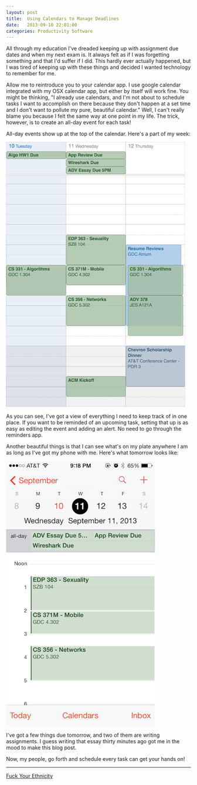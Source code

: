 ```yaml
---
layout: post
title:  Using Calendars to Manage Deadlines
date:   2013-09-10 22:01:00
categories: Productivity Software
---
```

All through my education I've dreaded keeping up with assignment due dates and when my next exam is. It always felt as if I was forgetting something and that I'd suffer if I did. This hardly ever actually happened, but I was tired of keeping up with these things and decided I wanted technology to remember for me.

Allow me to reintroduce you to your calendar app. I use google calendar integrated with my OSX calendar app, but either by itself will work fine. You might be thinking, "I already use calendars, and I'm not about to schedule tasks I want to accomplish on there because they don't happen at a set time and I don't want to pollute my pure, beautiful calendar." Well, I can't really blame you because I felt the same way at one point in my life. The trick, however, is to create an all-day event for each task!

All-day events show up at the top of the calendar. Here's a part of my week:

![Mac Calendar][1]

As you can see, I've got a view of everything I need to keep track of in one place. If you want to be reminded of an upcoming task, setting that up is as easy as editing the event and adding an alert. No need to go through the reminders app.


Another beautiful things is that I can see what's on my plate anywhere I am as long as I've got my phone with me. Here's what tomorrow looks like:

![iPhone Calendar][2]

I've got a few things due tomorrow, and two of them are writing assignments. I guess writing that essay thirty minutes ago got me in the mood to make this blog post.

Now, my people, go forth and schedule every task can get your hands on!

----
[Fuck Your Ethnicity][3]


  [1]: /assets/images/mac_calendar.png
  [2]: /assets/images/iphone_calendar.png
  [3]: http://www.youtube.com/watch?feature=player_detailpage&v=xWvWDu6IAyY#t=30
